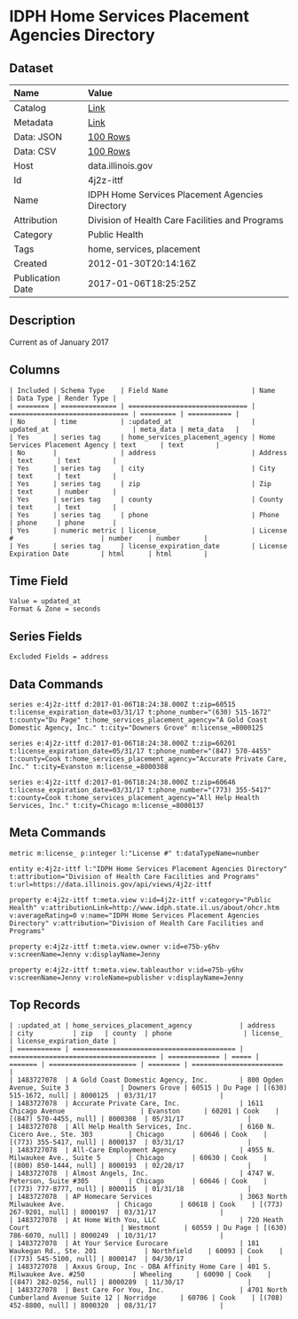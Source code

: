 # IDPH Home Services Placement Agencies Directory

## Dataset

| Name | Value |
| :--- | :---- |
| Catalog | [Link](https://catalog.data.gov/dataset/idph-home-services-placement-agencies-directory-3603a) |
| Metadata | [Link](https://data.illinois.gov/api/views/4j2z-ittf) |
| Data: JSON | [100 Rows](https://data.illinois.gov/api/views/4j2z-ittf/rows.json?max_rows=100) |
| Data: CSV | [100 Rows](https://data.illinois.gov/api/views/4j2z-ittf/rows.csv?max_rows=100) |
| Host | data.illinois.gov |
| Id | 4j2z-ittf |
| Name | IDPH Home Services Placement Agencies Directory |
| Attribution | Division of Health Care Facilities and Programs |
| Category | Public Health |
| Tags | home, services, placement |
| Created | 2012-01-30T20:14:16Z |
| Publication Date | 2017-01-06T18:25:25Z |

## Description

Current as of January 2017

## Columns

```ls
| Included | Schema Type    | Field Name                     | Name                           | Data Type | Render Type |
| ======== | ============== | ============================== | ============================== | ========= | =========== |
| No       | time           | :updated_at                    | updated_at                     | meta_data | meta_data   |
| Yes      | series tag     | home_services_placement_agency | Home Services Placement Agency | text      | text        |
| No       |                | address                        | Address                        | text      | text        |
| Yes      | series tag     | city                           | City                           | text      | text        |
| Yes      | series tag     | zip                            | Zip                            | text      | number      |
| Yes      | series tag     | county                         | County                         | text      | text        |
| Yes      | series tag     | phone                          | Phone                          | phone     | phone       |
| Yes      | numeric metric | license_                       | License #                      | number    | number      |
| Yes      | series tag     | license_expiration_date        | License Expiration Date        | html      | html        |
```

## Time Field

```ls
Value = updated_at
Format & Zone = seconds
```

## Series Fields

```ls
Excluded Fields = address
```

## Data Commands

```ls
series e:4j2z-ittf d:2017-01-06T18:24:38.000Z t:zip=60515 t:license_expiration_date=03/31/17 t:phone_number="(630) 515-1672" t:county="Du Page" t:home_services_placement_agency="A Gold Coast Domestic Agency, Inc." t:city="Downers Grove" m:license_=8000125

series e:4j2z-ittf d:2017-01-06T18:24:38.000Z t:zip=60201 t:license_expiration_date=05/31/17 t:phone_number="(847) 570-4455" t:county=Cook t:home_services_placement_agency="Accurate Private Care, Inc." t:city=Evanston m:license_=8000308

series e:4j2z-ittf d:2017-01-06T18:24:38.000Z t:zip=60646 t:license_expiration_date=03/31/17 t:phone_number="(773) 355-5417" t:county=Cook t:home_services_placement_agency="All Help Health Services, Inc." t:city=Chicago m:license_=8000137
```

## Meta Commands

```ls
metric m:license_ p:integer l:"License #" t:dataTypeName=number

entity e:4j2z-ittf l:"IDPH Home Services Placement Agencies Directory" t:attribution="Division of Health Care Facilities and Programs" t:url=https://data.illinois.gov/api/views/4j2z-ittf

property e:4j2z-ittf t:meta.view v:id=4j2z-ittf v:category="Public Health" v:attributionLink=http://www.idph.state.il.us/about/ohcr.htm v:averageRating=0 v:name="IDPH Home Services Placement Agencies Directory" v:attribution="Division of Health Care Facilities and Programs"

property e:4j2z-ittf t:meta.view.owner v:id=e75b-y6hv v:screenName=Jenny v:displayName=Jenny

property e:4j2z-ittf t:meta.view.tableauthor v:id=e75b-y6hv v:screenName=Jenny v:roleName=publisher v:displayName=Jenny
```

## Top Records

```ls
| :updated_at | home_services_placement_agency            | address                               | city          | zip   | county  | phone                  | license_ | license_expiration_date | 
| =========== | ========================================= | ===================================== | ============= | ===== | ======= | ====================== | ======== | ======================= | 
| 1483727078  | A Gold Coast Domestic Agency, Inc.        | 800 Ogden Avenue, Suite 3             | Downers Grove | 60515 | Du Page | [(630) 515-1672, null] | 8000125  | 03/31/17                | 
| 1483727078  | Accurate Private Care, Inc.               | 1611 Chicago Avenue                   | Evanston      | 60201 | Cook    | [(847) 570-4455, null] | 8000308  | 05/31/17                | 
| 1483727078  | All Help Health Services, Inc.            | 6160 N. Cicero Ave., Ste. 303         | Chicago       | 60646 | Cook    | [(773) 355-5417, null] | 8000137  | 03/31/17                | 
| 1483727078  | All-Care Employment Agency                | 4955 N. Milwaukee Ave., Suite 5       | Chicago       | 60630 | Cook    | [(800) 850-1444, null] | 8000193  | 02/28/17                | 
| 1483727078  | Almost Angels, Inc.                       | 4747 W. Peterson, Suite #305          | Chicago       | 60646 | Cook    | [(773) 777-8777, null] | 8000115  | 01/31/18                | 
| 1483727078  | AP Homecare Services                      | 3063 North Milwaukee Ave.             | Chicago       | 60618 | Cook    | [(773) 267-9201, null] | 8000197  | 03/31/17                | 
| 1483727078  | At Home With You, LLC                     | 720 Heath Court                       | Westmont      | 60559 | Du Page | [(630) 786-6070, null] | 8000249  | 10/31/17                | 
| 1483727078  | At Your Service Eurocare                  | 181 Waukegan Rd., Ste. 201            | Northfield    | 60093 | Cook    | [(773) 545-5100, null] | 8000147  | 04/30/17                | 
| 1483727078  | Axxus Group, Inc - DBA Affinity Home Care | 401 S. Milwaukee Ave. #250            | Wheeling      | 60090 | Cook    | [(847) 282-0256, null] | 8000289  | 11/30/17                | 
| 1483727078  | Best Care For You, Inc.                   | 4701 North Cumberland Avenue Suite 12 | Norridge      | 60706 | Cook    | [(708) 452-8800, null] | 8000320  | 08/31/17                | 
```